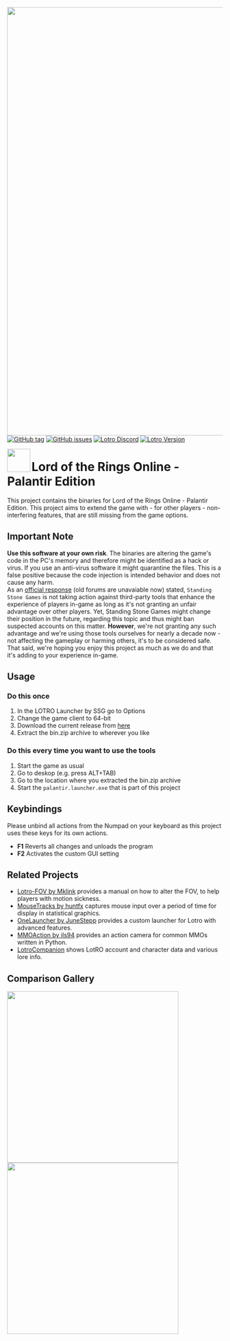 <img align="left" width="1000px" src="screens/fov75.jpg" />

[![GitHub tag][shield_release]](https://github.com/PalantirTools/palantir_mirror/releases)
[![GitHub issues][shield_issue]](https://github.com/PalantirTools/palantir_mirror/issues)
[![Lotro Discord][shield_discord]](https://discord.gg/RPsNGUaEHA)
[![Lotro Version][shield_version]](https://www.lotro.com/update-notes/lotro-update-44-2-1-release-notes-en)

<img align="left" width="54px" src="screens/appicon.ico" />

# Lord of the Rings Online - Palantir Edition

This project contains the binaries for Lord of the Rings Online - Palantir Edition. This project aims to extend the game with - for other players - non-interfering features, that are still missing from the game options.

## Important Note
**Use this software at your own risk**. The binaries are altering the game's code in the PC's memory and therefore might be identified as a hack or virus. If you use an anti-virus software it might quarantine the files. This is a false positive because the code injection is intended behavior and does not cause any harm.<br>
As an [official response](https://web.archive.org/web/20250613211135/https://forums-old.lotro.com/forums/showthread.php?684404-motion-sickness-FOV-and-a-question-for-SSG&p=8045778#post8045778) (old forums are unavaiable now) stated, `Standing Stone Games` is not taking action against third-party tools that enhance the experience of players in-game as long as it's not granting an unfair advantage over other players. Yet, Standing Stone Games might change their position in the future, regarding this topic and thus might ban suspected accounts on this matter. **However**, we're not granting any such advantage and we're using those tools ourselves for nearly a decade now - not affecting the gameplay or harming others, it's to be considered safe.<br>
That said, we're hoping you enjoy this project as much as we do and that it's adding to your experience in-game.

## Usage
### Do this once

1. In the LOTRO Launcher by SSG go to Options
2. Change the game client to 64-bit
3. Download the current release from [here](https://github.com/PalantirTools/palantir_mirror/releases)
4. Extract the bin.zip archive to wherever you like

### Do this every time you want to use the tools

1. Start the game as usual
2. Go to deskop (e.g. press ALT+TAB)
3. Go to the location where you extracted the bin.zip archive
4. Start the `palantir.launcher.exe` that is part of this project

## Keybindings
Please unbind all actions from the Numpad on your keyboard as this project uses these keys for its own actions.

* **F1** Reverts all changes and unloads the program
* **F2** Activates the custom GUI setting

## Related Projects

* [Lotro-FOV by Mklink](https://github.com/mklinik/lotro-fov) provides a manual on how to alter the FOV, to help players with motion sickness.
* [MouseTracks by huntfx](https://github.com/huntfx/MouseTracks/) captures mouse input over a period of time for display in statistical graphics.
* [OneLauncher by JuneStepp](https://github.com/JuneStepp/OneLauncher) provides a custom launcher for Lotro with advanced features.
* [MMOAction by ils94](https://github.com/ils94/MMOAction) provides an action camera for common MMOs written in Python.
* [LotroCompanion](https://github.com/LotroCompanion/lotro-companion) shows LotRO account and character data and various lore info.

## Comparison Gallery

<img width="400px" src="screens/comparison01.jpg" /><img width="400px" src="screens/comparison02.jpg" />

[shield_release]: https://img.shields.io/github/v/release/PalantirTools/palantir_mirror?color=darklime&include_prereleases&style=for-the-badge
[shield_issue]: https://img.shields.io/github/issues-raw/PalantirTools/palantir_mirror?style=for-the-badge
[shield_discord]: https://img.shields.io/discord/1152191547962576936?color=darklime&style=for-the-badge
[shield_version]: https://img.shields.io/badge/Tested%20with-Lotro%20Update%2042.2.1-red?style=for-the-badge

